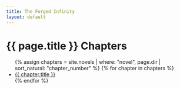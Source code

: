 ```yaml
---
title: The Forged Infinity
layout: default
---
```


<h1>{{ page.title }} Chapters</h1>
<ul>
  {% assign chapters = site.novels | where: "novel", page.dir | sort_natural: "chapter_number" %}
  {% for chapter in chapters %}
    <li><a href="{{ chapter.url }}">{{ chapter.title }}</a></li>
  {% endfor %}
</ul>